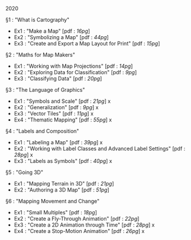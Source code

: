 2020

§1 : "What is Cartography"

* Ex1 : "Make a Map" [pdf : *16pg*]
* Ex2 : "Symbolizing a Map" [pdf : *44pg*]
* Ex3 : "Create and Export a Map Layout for Print" [pdf : *15pg*]


§2 : "Maths for Map Makers"

* Ex1 : "Working with Map Projections" [pdf : *14pg*]
* Ex2 : "Exploring Data for Classification" [pdf : *9pg*]
* Ex3 : "Classifying Data" [pdf : *20pg*]


§3 : "The Language of Graphics"

* Ex1 : "Symbols and Scale" [pdf : *21pg*] x
* Ex2 : "Generalization" [pdf : *9pg*] x
* Ex3 : "Vector Tiles" [pdf : *11pg*] x
* Ex4 : "Thematic Mapping" [pdf : *55pg*] x


§4 : "Labels and Composition"

* Ex1 : "Labeling a Map" [pdf : *39pg*] x
* Ex2 : "Working with Label Classes and Advanced Label Settings" [pdf : *28pg*] x
* Ex3 : "Labels as Symbols" [pdf : *40pg*] x


§5 : "Going 3D"

* Ex1 : "Mapping Terrain in 3D" [pdf : *21pg*]
* Ex2 : "Authoring a 3D Map" [pdf : *51pg*]


§6 : "Mapping Movement and Change"

* Ex1 : "Small Multiples" [pdf : *18pg*]
* Ex2 : "Create a Fly-Through Animation" [pdf : *22pg*]
* Ex3 : "Create a 2D Animation through Time" [pdf : *28pg*] x
* Ex4 : "Create a Stop-Motion Animation" [pdf : *26pg*] x

